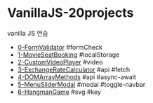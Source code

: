 # VanillaJS-20projects
vanilla JS 연습

- [0-FormValidator](./0-FormValidator) #formCheck
- [1-MovieSeatBooking](./1-MovieSeatBooking) #localStorage
- [2-CustomVideoPlayer](./2-CustomVideoPlayer) #video
- [3-ExchangeRateCalculator](./3-ExchangeRateCalculator) #api #fetch
- [4-DOMArrayMethods](./4-DOMArrayMethods) #api #async-await
- [5-MenuSliderModal](./5-MenuSliderModal) #modal #toggle-navbar
- [6-HangmanGame](./6-HangmanGame) #svg #key